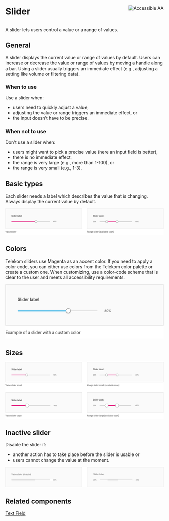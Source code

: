 <div style="display: inline-flex; align-items: center; justify-content: space-between; width: 100%;">
    <h1>Slider</h1>
    <img src="assets/tag-aa.svg" alt="Accessible AA" />
</div>

A slider lets users control a value or a range of values.

## General

A slider displays the current value or range of values by default. Users can increase or decrease the value or range of values by moving a handle along a bar. Using a slider usually triggers an immediate effect (e.g., adjusting a setting like volume or filtering data).

### When to use

Use a slider when:

- users need to quickly adjust a value,
- adjusting the value or range triggers an immediate effect, or
- the input doesn’t have to be precise.

### When not to use

Don't use a slider when:

- users might want to pick a precise value (here an input field is better),
- there is no immediate effect,
- the range is very large (e.g., more than 1-100), or
- the range is very small (e.g., 1-3).

## Basic types

Each slider needs a label which describes the value that is changing. Always display the current value by default.

![Image Name](./img/slider_types.png)

## Colors

Telekom sliders use Magenta as an accent color. If you need to apply a color code, you can either use colors from the Telekom color palette or create a custom one. When customizing, use a color-code scheme that is clear to the user and meets all accessibility requirements.

![Image Name](./img/slider_color.png)

## Sizes

![Image Name](./img/slider_sizes.png)

## Inactive slider

Disable the slider if:

- another action has to take place before the slider is usable or
- users cannot change the value at the moment.

![Image Name](./img/slider_disabled.png)

## Related components

<a href="?path=/usage/components-text-field--standard">Text Field</a>
